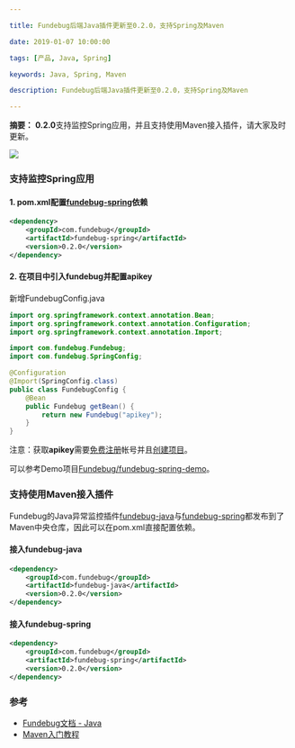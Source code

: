 ```yaml
---

title: Fundebug后端Java插件更新至0.2.0，支持Spring及Maven

date: 2019-01-07 10:00:00

tags: [产品, Java, Spring]

keywords: Java, Spring, Maven

description: Fundebug后端Java插件更新至0.2.0，支持Spring及Maven

---
```


**摘要：** **0.2.0**支持监控Spring应用，并且支持使用Maven接入插件，请大家及时更新。

![](https://image.fundebug.com/2019-01-08-fundebug_java_spring.jpg)

<!-- more -->

### 支持监控Spring应用

#### 1. pom.xml配置[fundebug-spring](https://mvnrepository.com/artifact/com.fundebug/fundebug-spring)依赖

```xml
<dependency>
    <groupId>com.fundebug</groupId>
    <artifactId>fundebug-spring</artifactId>
    <version>0.2.0</version>
</dependency>
```

#### 2. 在项目中引入fundebug并配置apikey

新增FundebugConfig.java

```java
import org.springframework.context.annotation.Bean;
import org.springframework.context.annotation.Configuration;
import org.springframework.context.annotation.Import;

import com.fundebug.Fundebug;
import com.fundebug.SpringConfig;

@Configuration
@Import(SpringConfig.class)
public class FundebugConfig {
	@Bean
	public Fundebug getBean() {
		return new Fundebug("apikey");
	}
}
```

注意：获取**apikey**需要[免费注册](https://www.fundebug.com/team/create)帐号并且[创建项目](https://www.fundebug.com/project/create)。

可以参考Demo项目[Fundebug/fundebug-spring-demo](https://github.com/Fundebug/fundebug-spring-demo)。

### 支持使用Maven接入插件

Fundebug的Java异常监控插件[fundebug-java](https://mvnrepository.com/artifact/com.fundebug/fundebug-java)与[fundebug-spring](https://mvnrepository.com/artifact/com.fundebug/fundebug-spring)都发布到了Maven中央仓库，因此可以在pom.xml直接配置依赖。

#### 接入fundebug-java

```xml
<dependency>
    <groupId>com.fundebug</groupId>
    <artifactId>fundebug-java</artifactId>
    <version>0.2.0</version>
</dependency>
```

#### 接入fundebug-spring

```xml
<dependency>
    <groupId>com.fundebug</groupId>
    <artifactId>fundebug-spring</artifactId>
    <version>0.2.0</version>
</dependency>
```

### 参考

- [Fundebug文档 - Java](https://docs.fundebug.com/notifier/java/)
- [Maven入门教程](https://blog.fundebug.com/2019/01/07/maven-tutorial/)


